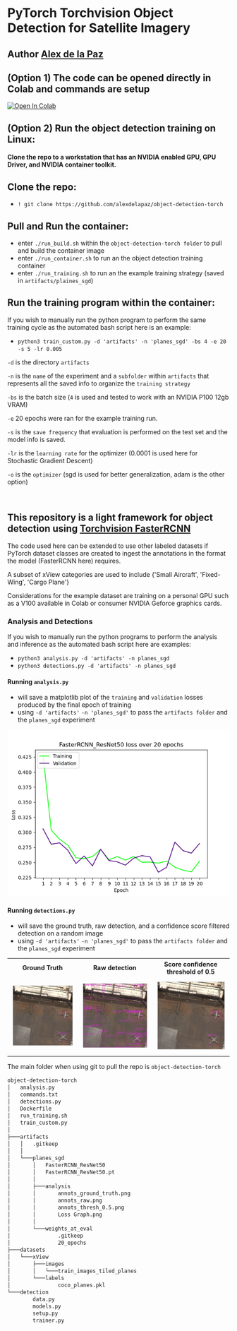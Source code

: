 ﻿# PyTorch Torchvision Object Detection for Satellite Imagery
## Author [Alex de la Paz](http://www.alexdelapaz.com)

## (Option 1) The code can be opened directly in Colab and commands are setup
[![Open In Colab](https://colab.research.google.com/assets/colab-badge.svg)](https://colab.research.google.com/github/alexdelapaz/object-detection-torch/blob/main/object_detection_torch.ipynb)


## (Option 2) Run the object detection training on Linux:
#### Clone the repo to a workstation that has an NVIDIA enabled GPU, GPU Driver, and NVIDIA container toolkit.

## Clone the repo:
- `! git clone https://github.com/alexdelapaz/object-detection-torch`

## Pull and Run the container:
- enter `./run_build.sh` within the `object-detection-torch folder` to pull and build the container image
- enter `./run_container.sh` to run an the object detection training container
- enter `./run_training.sh` to run an the example training strategy (saved in `artifacts/plaines_sgd`)

## Run the training program within the container:
If you wish to manually run the python program to perform the same training cycle as the automated bash script here is an example:
- `python3 train_custom.py -d 'artifacts' -n 'planes_sgd' -bs 4 -e 20 -s 5 -lr 0.005`

`-d` is the directory `artifacts`

`-n` is the `name` of the experiment and a `subfolder` within `artifacts` that represents all the saved info to organize the `training strategy`

`-bs` is the batch size (`4` is used and tested to work with an NVIDIA P100 12gb VRAM)

`-e` 20 epochs were ran for the example training run.

`-s` is the `save frequency` that evaluation is performed on the test set and the model info is saved.

`-lr` is the `learning rate` for the optimizer (0.0001 is used here for Stochastic Gradient Descent)

`-o` is the `optimizer` (sgd is used for better generalization, adam is the other option)

<br/>

## This repository is a light framework for object detection using [ Torchvision FasterRCNN](https://pytorch.org/vision/stable/models/faster_rcnn.html)

The code used here can be extended to use other labeled datasets if PyTorch dataset classes are created to ingest the annotations in the format the model (FasterRCNN here) requires.

A subset of xView categories are used to include {'Small Aircraft', 'Fixed-Wing', 'Cargo Plane'}

Considerations for the example dataset are training on a personal GPU such as a V100 available in Colab or consumer NVIDIA Geforce graphics cards.

### Analysis and Detections
If you wish to manually run the python programs to perform the analysis and inference as the automated bash script here are examples:
- `python3 analysis.py -d 'artifacts' -n planes_sgd`
- `python3 detections.py -d 'artifacts' -n planes_sgd`

#### Running `analysis.py`
- will save a matplotlib plot of the `training` and `validation` losses produced by the final epoch of training
- using `-d 'artifacts'` `-n 'planes_sgd'` to pass the `artifacts folder` and the `planes_sgd` experiment

<p align="center" width="100%">
<img src="https://github.com/alexdelapaz/object-detection-torch/blob/main/datasets/xView/sample_analysis/Loss%20Graph.png" width="600">
</p>

#### Running `detections.py`
- will save the ground truth, raw detection, and a confidence score filtered detection on a random image
- using `-d 'artifacts'` `-n 'planes_sgd'` to pass the `artifacts folder` and the `planes_sgd` experiment

<div id="image-table">
    <table>
            <th>Ground Truth</th>
            <th>Raw detection</th>
            <th>Score confidence threshold of 0.5</th>
	    <tr>
    	    <td style="padding:10px">
        <img src="https://github.com/alexdelapaz/object-detection-torch/blob/main/datasets/xView/sample_analysis/annots_ground_truth.png" width="300"/>
      	    </td>
            <td style="padding:10px">
        <img src="https://github.com/alexdelapaz/object-detection-torch/blob/main/datasets/xView/sample_analysis/annots_raw.png" width="300"/>
            </td>
            <td style="padding:10px">
        <img src="https://github.com/alexdelapaz/object-detection-torch/blob/main/datasets/xView/sample_analysis/annots_thresh_0.5.png" width="300"/>
            </td>
        </tr>
    </table>
</div>

The main folder when using git to pull the repo is `object-detection-torch`
```
object-detection-torch
│   analysis.py
│   commands.txt
│   detections.py
│   Dockerfile
│   run_training.sh
│   train_custom.py
│
├───artifacts
│   │   .gitkeep
│   │
│   └───planes_sgd
│       │   FasterRCNN_ResNet50
│       │   FasterRCNN_ResNet50.pt
│       │
│       ├───analysis
│       │       annots_ground_truth.png
│       │       annots_raw.png
│       │       annots_thresh_0.5.png
│       │       Loss Graph.png
│       │
│       └───weights_at_eval
│               .gitkeep
│               20_epochs
├───datasets
│   └───xView
│       ├───images
│       │   └───train_images_tiled_planes
│       └───labels
│               coco_planes.pkl
└───detection
        data.py
        models.py
        setup.py
        trainer.py
```
